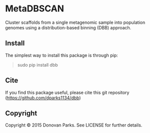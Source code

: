 # MetaDBSCAN

Cluster scaffolds from a single metagenomic sample into population genomes using a distribution-based binning (DBB) approach.


## Install

The simplest way to install this package is through pip:
> sudo pip install dbb


## Cite

If you find this package useful, please cite this git repository (https://github.com/dparks1134/dbb)

## Copyright

Copyright © 2015 Donovan Parks. See LICENSE for further details.
